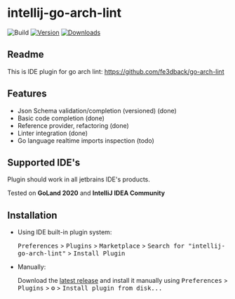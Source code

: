 # intellij-go-arch-lint

![Build](https://github.com/fe3dback/intellij-go-arch-lint/workflows/Build/badge.svg)
[![Version](https://img.shields.io/jetbrains/plugin/v/15423-goarchlint-file-support.svg)](https://plugins.jetbrains.com/plugin/15423-goarchlint-file-support)
[![Downloads](https://img.shields.io/jetbrains/plugin/d/15423-goarchlint-file-support.svg)](https://plugins.jetbrains.com/plugin/15423-goarchlint-file-support)

## Readme

<!-- Plugin description -->

This is IDE plugin for go arch lint:
https://github.com/fe3dback/go-arch-lint

## Features

- Json Schema validation/completion (versioned) (done)
- Basic code completion (done)
- Reference provider, refactoring (done)
- Linter integration (done)
- Go language realtime imports inspection (todo)

## Supported IDE's

Plugin should work in all jetbrains IDE's products.

Tested on **GoLand 2020** and **IntelliJ IDEA Community**

<!-- Plugin description end -->

## Installation

- Using IDE built-in plugin system:
  
  <kbd>Preferences</kbd> > <kbd>Plugins</kbd> > <kbd>Marketplace</kbd> > <kbd>Search for "intellij-go-arch-lint"</kbd> >
  <kbd>Install Plugin</kbd>
  
- Manually:

  Download the [latest release](https://github.com/fe3dback/intellij-go-arch-lint/releases/latest) and install it manually using
  <kbd>Preferences</kbd> > <kbd>Plugins</kbd> > <kbd>⚙️</kbd> > <kbd>Install plugin from disk...</kbd>

